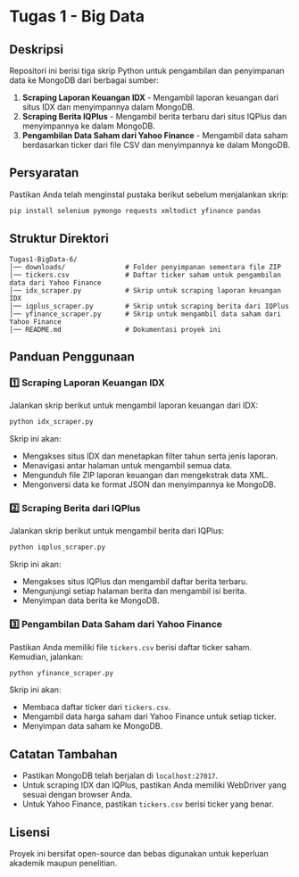 # Tugas 1 - Big Data

## Deskripsi
Repositori ini berisi tiga skrip Python untuk pengambilan dan penyimpanan data ke MongoDB dari berbagai sumber:
1. **Scraping Laporan Keuangan IDX** - Mengambil laporan keuangan dari situs IDX dan menyimpannya dalam MongoDB.
2. **Scraping Berita IQPlus** - Mengambil berita terbaru dari situs IQPlus dan menyimpannya ke dalam MongoDB.
3. **Pengambilan Data Saham dari Yahoo Finance** - Mengambil data saham berdasarkan ticker dari file CSV dan menyimpannya ke dalam MongoDB.

## Persyaratan
Pastikan Anda telah menginstal pustaka berikut sebelum menjalankan skrip:
```bash
pip install selenium pymongo requests xmltodict yfinance pandas
```

## Struktur Direktori
```
Tugas1-BigData-6/
│── downloads/               # Folder penyimpanan sementara file ZIP
│── tickers.csv              # Daftar ticker saham untuk pengambilan data dari Yahoo Finance
│── idx_scraper.py           # Skrip untuk scraping laporan keuangan IDX
│── iqplus_scraper.py        # Skrip untuk scraping berita dari IQPlus
│── yfinance_scraper.py      # Skrip untuk mengambil data saham dari Yahoo Finance
│── README.md                # Dokumentasi proyek ini
```

## Panduan Penggunaan
### 1️⃣ Scraping Laporan Keuangan IDX
Jalankan skrip berikut untuk mengambil laporan keuangan dari IDX:
```bash
python idx_scraper.py
```
Skrip ini akan:
- Mengakses situs IDX dan menetapkan filter tahun serta jenis laporan.
- Menavigasi antar halaman untuk mengambil semua data.
- Mengunduh file ZIP laporan keuangan dan mengekstrak data XML.
- Mengonversi data ke format JSON dan menyimpannya ke MongoDB.

### 2️⃣ Scraping Berita dari IQPlus
Jalankan skrip berikut untuk mengambil berita dari IQPlus:
```bash
python iqplus_scraper.py
```
Skrip ini akan:
- Mengakses situs IQPlus dan mengambil daftar berita terbaru.
- Mengunjungi setiap halaman berita dan mengambil isi berita.
- Menyimpan data berita ke MongoDB.

### 3️⃣ Pengambilan Data Saham dari Yahoo Finance
Pastikan Anda memiliki file `tickers.csv` berisi daftar ticker saham. Kemudian, jalankan:
```bash
python yfinance_scraper.py
```
Skrip ini akan:
- Membaca daftar ticker dari `tickers.csv`.
- Mengambil data harga saham dari Yahoo Finance untuk setiap ticker.
- Menyimpan data saham ke MongoDB.

## Catatan Tambahan
- Pastikan MongoDB telah berjalan di `localhost:27017`.
- Untuk scraping IDX dan IQPlus, pastikan Anda memiliki WebDriver yang sesuai dengan browser Anda.
- Untuk Yahoo Finance, pastikan `tickers.csv` berisi ticker yang benar.

## Lisensi
Proyek ini bersifat open-source dan bebas digunakan untuk keperluan akademik maupun penelitian.